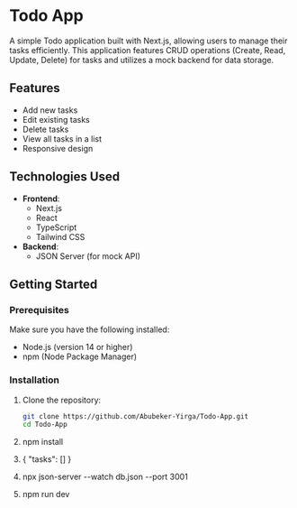 # Todo App

A simple Todo application built with Next.js, allowing users to manage their tasks efficiently. This application features CRUD operations (Create, Read, Update, Delete) for tasks and utilizes a mock backend for data storage.

## Features

- Add new tasks
- Edit existing tasks
- Delete tasks
- View all tasks in a list
- Responsive design

## Technologies Used

- **Frontend**: 
  - Next.js
  - React
  - TypeScript
  - Tailwind CSS
- **Backend**: 
  - JSON Server (for mock API)
  
## Getting Started

### Prerequisites

Make sure you have the following installed:

- Node.js (version 14 or higher)
- npm (Node Package Manager)

### Installation

1. Clone the repository:
   ```bash
   git clone https://github.com/Abubeker-Yirga/Todo-App.git
   cd Todo-App

2. npm install

3. {
  "tasks": []
}

4. npx json-server --watch db.json --port 3001

5. npm run dev